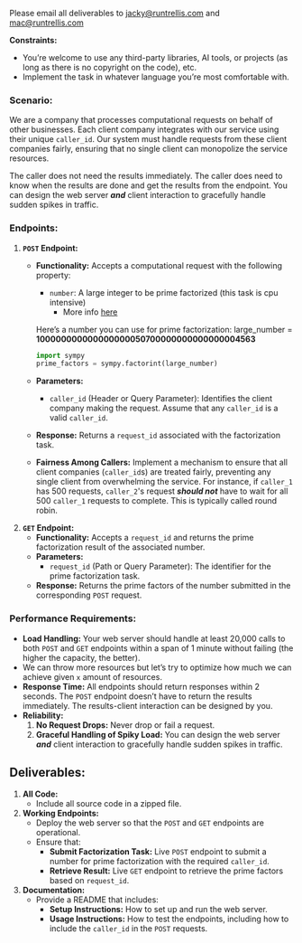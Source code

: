 Please email all deliverables to [jacky@runtrellis.com](mailto:jacky@runtrellis.com) and [mac@runtrellis.com](mailto:mac@runtrellis.com)

**Constraints:**

- You’re welcome to use any third-party libraries, AI tools, or projects (as long as there is no copyright on the code), etc.
- Implement the task in whatever language you’re most comfortable with.

### **Scenario:**

We are a company that processes computational requests on behalf of other businesses. Each client company integrates with our service using their unique `caller_id`. Our system must handle requests from these client companies fairly, ensuring that no single client can monopolize the service resources.

The caller does not need the results immediately. The caller does need to know when the results are done and get the results from the endpoint. You can design the web server ***and*** client interaction to gracefully handle sudden spikes in traffic. 

### **Endpoints:**

1. **`POST` Endpoint:**
    - **Functionality:** Accepts a computational request with the following property:
        - `number`: A large integer to be prime factorized (this task is cpu intensive)
            - More info [here](https://www.geeksforgeeks.org/print-all-prime-factors-of-a-given-number/)
        
        Here’s a number you can use for prime factorization: large_number = **100000000000000000050700000000000000004563**
        
        ```python
        import sympy
        prime_factors = sympy.factorint(large_number)
        ```
        
    - **Parameters:**
        - `caller_id` (Header or Query Parameter): Identifies the client company making the request. Assume that any `caller_id` is a valid `caller_id`.
    - **Response:** Returns a `request_id` associated with the factorization task.
    - **Fairness Among Callers:** Implement a mechanism to ensure that all client companies (`caller_id`s) are treated fairly, preventing any single client from overwhelming the service. For instance, if `caller_1` has 500 requests, `caller_2`'s request ***should not*** have to wait for all 500 `caller_1` requests to complete. This is typically called round robin.
2. **`GET` Endpoint:**
    - **Functionality:** Accepts a `request_id` and returns the prime factorization result of the associated number.
    - **Parameters:**
        - `request_id` (Path or Query Parameter): The identifier for the prime factorization task.
    - **Response:** Returns the prime factors of the number submitted in the corresponding `POST` request.

### **Performance Requirements:**

- **Load Handling:** Your web server should handle at least 20,000 calls to both `POST` and `GET` endpoints within a span of 1 minute without failing (the higher the capacity, the better).
- We can throw more resources but let’s try to optimize how much we can achieve given `x` amount of resources.
- **Response Time:** All endpoints should return responses within 2 seconds. The `POST` endpoint doesn’t have to return the results immediately. The results-client interaction can be designed by you.
- **Reliability:**
    1. **No Request Drops:** Never drop or fail a request.
    2. **Graceful Handling of Spiky Load:** You can design the web server ***and*** client interaction to gracefully handle sudden spikes in traffic.

## **Deliverables:**

1. **All Code:**
    - Include all source code in a zipped file.
2. **Working Endpoints:**
    - Deploy the web server so that the `POST` and `GET` endpoints are operational.
    - Ensure that:
        - **Submit Factorization Task:** Live `POST` endpoint to submit a number for prime factorization with the required `caller_id`.
        - **Retrieve Result:** Live `GET` endpoint to retrieve the prime factors based on `request_id`.
3. **Documentation:**
    - Provide a README that includes:
        - **Setup Instructions:** How to set up and run the web server.
        - **Usage Instructions:** How to test the endpoints, including how to include the `caller_id` in the `POST` requests.